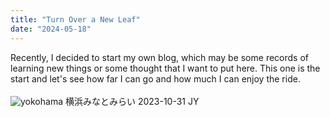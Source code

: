 ```yaml
---
title: "Turn Over a New Leaf"
date: "2024-05-18"
---
```


Recently, I decided to start my own blog, which may be some records of learning new things or some thought that I want to put here. This one is the start and let's see how far I can go and how much I can enjoy the ride. \
\
![yokohama](/posts/20240518/yokohama.jpg)
横浜みなとみらい 2023-10-31 JY
